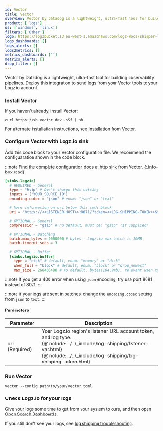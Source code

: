 ```yaml
---
id: Vector
title: Vector
overview: Vector by Datadog is a lightweight, ultra-fast tool for building observability pipelines. Deploy this integration to send logs from your Vector tools to your Logz.io account.
product: ['logs']
os: ['windows', 'linux']
filters: ['Other']
logo: https://logzbucket.s3.eu-west-1.amazonaws.com/logz-docs/shipper-logos/vector.svg
logs_dashboards: []
logs_alerts: []
logs2metrics: []
metrics_dashboards: ['']
metrics_alerts: []
drop_filter: []
---
```



Vector by Datadog is a lightweight, ultra-fast tool for building observability pipelines. Deploy this integration to send logs from your Vector tools to your Logz.io account.

### Install Vector

If you haven't already, install Vector:

```shell
curl https://sh.vector.dev -sSf | sh
```

For alternate installation instructions,
see [Installation](https://vector.dev/docs/setup/) from Vector.

### Configure Vector with Logz.io sink

Add this code block to your Vector configuration file.
We recommend the configuaration shown in the code block.

:::note
Find the complete configuration docs at [http sink](https://vector.dev/docs/reference/configuration/sinks/http/) from Vector.
{:.info-box.read}


```toml
[sinks.logzio]
  # REQUIRED - General
  type = "http" # Don't change this setting
  inputs = ["YOUR_SOURCE_ID"]
  encoding.codec = "json" # enum: "json" or "text"

  # More information on uri below this code block
  uri = "https://<<LISTENER-HOST>>:8071/?token=<<LOG-SHIPPING-TOKEN>>&type=vector"

  # OPTIONAL - General
  compression = "gzip" # no default, must be: "gzip" (if supplied)

  # OPTIONAL - Batching
  batch.max_bytes = 9000000 # bytes - Logz.io max batch is 10MB
  batch.timeout_secs = 3

  # OPTIONAL - Buffer
  [sinks.logzio.buffer]
    type = "disk" # default, enum: "memory" or "disk"
    when_full = "block" # default, enum: "block" or "drop_newest"
    max_size = 268435488 # no default, bytes(104.9mb), relevant when type = "disk"
```

:::note
If you get a 400 error when using `json` encoding, try use port 8081 instead of 8071.
:::


:::note
If your logs are sent in batches, change the `encoding.codec` setting from `json` to `text`.
:::




#### Parameters

| Parameter | Description |
|---|---|
| uri (Required) | Your Logz.io region's listener URL account token, and log type. <br /> {@include: ../../_include/log-shipping/listener-var.html}  <br /> {@include: ../../_include/log-shipping/log-shipping-token.html} |

### Run Vector

```shell
vector --config path/to/your/vector.toml
```

### Check Logz.io for your logs

Give your logs some time to get from your system to ours, and then open [Open Search Dashboards](https://app.logz.io/#/dashboard/osd).

If you still don't see your logs, see [log shipping troubleshooting]({{site.baseurl}}/user-guide/log-shipping/log-shipping-troubleshooting.html).


